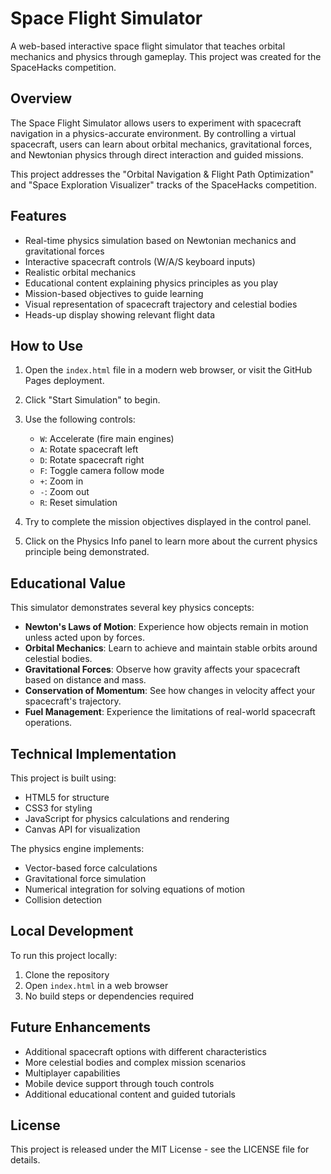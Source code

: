 # Space Flight Simulator

A web-based interactive space flight simulator that teaches orbital mechanics and physics through gameplay. This project was created for the SpaceHacks competition.

## Overview

The Space Flight Simulator allows users to experiment with spacecraft navigation in a physics-accurate environment. By controlling a virtual spacecraft, users can learn about orbital mechanics, gravitational forces, and Newtonian physics through direct interaction and guided missions.

This project addresses the "Orbital Navigation & Flight Path Optimization" and "Space Exploration Visualizer" tracks of the SpaceHacks competition.

## Features

- Real-time physics simulation based on Newtonian mechanics and gravitational forces
- Interactive spacecraft controls (W/A/S keyboard inputs)
- Realistic orbital mechanics
- Educational content explaining physics principles as you play
- Mission-based objectives to guide learning
- Visual representation of spacecraft trajectory and celestial bodies
- Heads-up display showing relevant flight data

## How to Use

1. Open the `index.html` file in a modern web browser, or visit the GitHub Pages deployment.
2. Click "Start Simulation" to begin.
3. Use the following controls:
   - `W`: Accelerate (fire main engines)
   - `A`: Rotate spacecraft left
   - `D`: Rotate spacecraft right
   - `F`: Toggle camera follow mode
   - `+`: Zoom in
   - `-`: Zoom out
   - `R`: Reset simulation

4. Try to complete the mission objectives displayed in the control panel.
5. Click on the Physics Info panel to learn more about the current physics principle being demonstrated.

## Educational Value

This simulator demonstrates several key physics concepts:

- **Newton's Laws of Motion**: Experience how objects remain in motion unless acted upon by forces.
- **Orbital Mechanics**: Learn to achieve and maintain stable orbits around celestial bodies.
- **Gravitational Forces**: Observe how gravity affects your spacecraft based on distance and mass.
- **Conservation of Momentum**: See how changes in velocity affect your spacecraft's trajectory.
- **Fuel Management**: Experience the limitations of real-world spacecraft operations.

## Technical Implementation

This project is built using:
- HTML5 for structure
- CSS3 for styling
- JavaScript for physics calculations and rendering
- Canvas API for visualization

The physics engine implements:
- Vector-based force calculations
- Gravitational force simulation
- Numerical integration for solving equations of motion
- Collision detection

## Local Development

To run this project locally:

1. Clone the repository
2. Open `index.html` in a web browser
3. No build steps or dependencies required

## Future Enhancements

- Additional spacecraft options with different characteristics
- More celestial bodies and complex mission scenarios
- Multiplayer capabilities
- Mobile device support through touch controls
- Additional educational content and guided tutorials

## License

This project is released under the MIT License - see the LICENSE file for details. 
